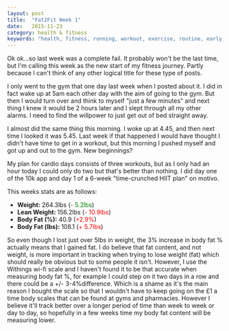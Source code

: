 ```yaml
---
layout: post
title:  "Fat2Fit Week 1"
date:   2015-11-23
category: health & fitness
keywords: "health, fitness, running, workout, exercise, routine, early morning, diet, food, weight, body fat"
---
```


Ok ok...so last week was a complete fail. It probably won't be the last time, but I'm calling this week as the new start of my fitness journey. Partly because I can't think of any other logical title for these type of posts.

I only went to the gym that one day last week when I posted about it. I did in fact wake up at 5am each other day with the aim of going to the gym. But then I would turn over and think to myself "just a few minutes" and next thing I knew it would be 2 hours later and I slept through all my other alarms. I need to find the willpower to just get out of bed straight away.

I almost did the same thing this morning. I woke up at 4.45, and then next time I looked it was 5.45. Last week if that happened I would have thought I didn't have time to get in a workout, but this morning I pushed myself and got up and out to the gym. New beginnings?

My plan for cardio days consists of three workouts, but as I only had an hour today I could only do two but that's better than nothing. I did day one of the 10k app and day 1 of a 6-week "time-crunched HIIT plan" on motivo.

This weeks stats are as follows:

* <strong>Weight:</strong> 264.3lbs (<span style="color: green;">- 5.2lbs</span>)
* <strong>Lean Weight: </strong>156.2lbs (<span style="color: red;">- 10.9lbs</span>)
* <strong>Body Fat (%):</strong> 40.9 (<span style="color: red;">+2.9%</span>)
* <strong>Body Fat (lbs): </strong>108.1 (<span style="color: red;">+ 5.7lbs</span>)
	
So even though I lost just over 5lbs in weight, the 3% increase in body fat % actually means that I gained fat. I do believe that fat content, and not weight, is more important in tracking when trying to lose weight (fat) which should really be obvious but to some people it isn't. However, I use the Withings wi-fi scale and I haven't found it to be that accurate when measuring body fat %, for example I could step on it two days in a row and there could be a +/- 3-4%difference. Which is a shame as it's the main reason I bought the scale so that I wouldn't have to keep going on the £1 a time body scales that can be found at gyms and pharmacies. However I believe it'll track better over a longer period of time than week to week or day to day, so hopefully in a few weeks time my body fat content will be measuring lower.